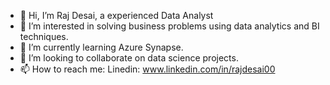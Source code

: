 - 👋 Hi, I’m Raj Desai, a experienced Data Analyst 
- 👀 I’m interested in solving business problems using data analytics and BI techniques.
- 🌱 I’m currently learning Azure Synapse.
- 💞️ I’m looking to collaborate on data science projects.
- 📫 How to reach me: Linedin: www.linkedin.com/in/rajdesai00

<!---
RajDesai00/RajDesai00 is a ✨ special ✨ repository because its `README.md` (this file) appears on your GitHub profile.
You can click the Preview link to take a look at your changes.
--->

